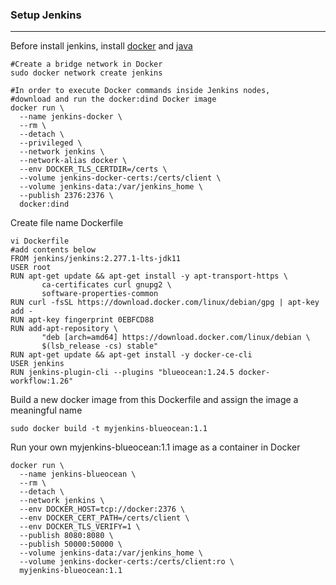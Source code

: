 ### Setup Jenkins
***
Before install jenkins, install [docker](../../doc/cicd/docker.md) and 
[java](../../doc/develop/java.md)  

```shell
#Create a bridge network in Docker
sudo docker network create jenkins

#In order to execute Docker commands inside Jenkins nodes, 
#download and run the docker:dind Docker image
docker run \
  --name jenkins-docker \
  --rm \
  --detach \
  --privileged \
  --network jenkins \
  --network-alias docker \
  --env DOCKER_TLS_CERTDIR=/certs \
  --volume jenkins-docker-certs:/certs/client \
  --volume jenkins-data:/var/jenkins_home \
  --publish 2376:2376 \
  docker:dind
```
  
Create file name Dockerfile
```shell
vi Dockerfile
#add contents below
FROM jenkins/jenkins:2.277.1-lts-jdk11
USER root
RUN apt-get update && apt-get install -y apt-transport-https \
       ca-certificates curl gnupg2 \
       software-properties-common
RUN curl -fsSL https://download.docker.com/linux/debian/gpg | apt-key add -
RUN apt-key fingerprint 0EBFCD88
RUN add-apt-repository \
       "deb [arch=amd64] https://download.docker.com/linux/debian \
       $(lsb_release -cs) stable"
RUN apt-get update && apt-get install -y docker-ce-cli
USER jenkins
RUN jenkins-plugin-cli --plugins "blueocean:1.24.5 docker-workflow:1.26"
```
  
Build a new docker image from this Dockerfile and assign the image a meaningful name
```shell
sudo docker build -t myjenkins-blueocean:1.1
```
  
Run your own myjenkins-blueocean:1.1 image as a container in Docker
```shell
docker run \
  --name jenkins-blueocean \
  --rm \
  --detach \
  --network jenkins \
  --env DOCKER_HOST=tcp://docker:2376 \
  --env DOCKER_CERT_PATH=/certs/client \
  --env DOCKER_TLS_VERIFY=1 \
  --publish 8080:8080 \
  --publish 50000:50000 \
  --volume jenkins-data:/var/jenkins_home \
  --volume jenkins-docker-certs:/certs/client:ro \
  myjenkins-blueocean:1.1 
```